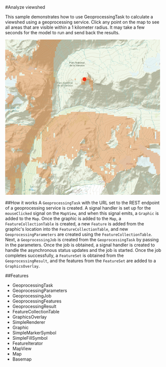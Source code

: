 #Analyze viewshed

This sample demonstrates how to use GeoprocessingTask to calculate a viewshed using a geoprocessing service. Click any point on the map to see all areas that are visible within a 1 kilometer radius. It may take a few seconds for the model to run and send back the results.

![](screenshot.png)

##How it works
A `GeoprocessingTask` with the URL set to the REST endpoint of a geoprocessing service is created. A signal handler is set up for the `mouseClicked` signal on the `MapView`, and when this signal emits, a `Graphic` is added to the `Map`. Once the graphic is added to the `Map`, a `FeatureCollectionTable` is created, a new `Feature` is added from the graphic's location into the `FeatureCollectionTable`, and new `GeoprocessingParameters` are created using the `FeatureCollectionTable`. Next, a `GeoprocessingJob` is created from the `GeoprocessingTask` by passing in the parameters. Once the job is obtained, a signal handler is created to handle the asynchronous status updates and the job is started. Once the job completes successfully, a `FeatureSet` is obtained from the `GeoprocessingResult`, and the features from the `FeatureSet` are added to a `GraphicsOverlay`.

##Features
- GeoprocessingTask
- GeoprocessingParameters
- GeoprocessingJob
- GeoprocessingFeatures
- GeoprocessingResult
- FeatureCollectionTable
- GraphicsOverlay
- SimpleRenderer
- Graphic
- SimpleMarkerSymbol
- SimpleFillSymbol
- FeatureIterator
- MapView
- Map
- Basemap

